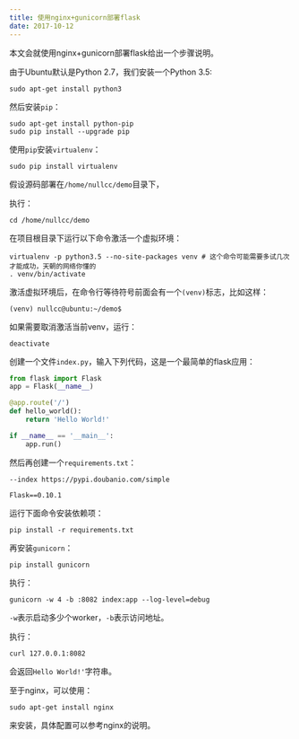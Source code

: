 ```yaml
---
title: 使用nginx+gunicorn部署flask
date: 2017-10-12
---
```


本文会就使用nginx+gunicorn部署flask给出一个步骤说明。

<!--more-->

由于Ubuntu默认是Python 2.7，我们安装一个Python 3.5:

```shell
sudo apt-get install python3
```

然后安装`pip`：

```shell
sudo apt-get install python-pip
sudo pip install --upgrade pip
```

使用`pip`安装`virtualenv`：

```shell
sudo pip install virtualenv
```

假设源码部署在`/home/nullcc/demo`目录下，

执行：

```shell
cd /home/nullcc/demo
```

在项目根目录下运行以下命令激活一个虚拟环境：

```shell
virtualenv -p python3.5 --no-site-packages venv # 这个命令可能需要多试几次才能成功，天朝的网络你懂的
. venv/bin/activate
```

激活虚拟环境后，在命令行等待符号前面会有一个`(venv)`标志，比如这样：

```shell
(venv) nullcc@ubuntu:~/demo$
```

如果需要取消激活当前venv，运行：

```shell
deactivate
```

创建一个文件`index.py`，输入下列代码，这是一个最简单的flask应用：

```python
from flask import Flask
app = Flask(__name__)

@app.route('/')
def hello_world():
    return 'Hello World!'

if __name__ == '__main__':
    app.run()
```

然后再创建一个`requirements.txt`：

```shell
--index https://pypi.doubanio.com/simple

Flask==0.10.1
```

运行下面命令安装依赖项：

```shell
pip install -r requirements.txt
```

再安装`gunicorn`：
```shell
pip install gunicorn
```

执行：
```shell
gunicorn -w 4 -b :8082 index:app --log-level=debug
```

`-w`表示启动多少个worker，`-b`表示访问地址。

执行：
```shell
curl 127.0.0.1:8082
```
会返回`Hello World!'`字符串。

至于nginx，可以使用：

```shell
sudo apt-get install nginx
```
来安装，具体配置可以参考nginx的说明。
